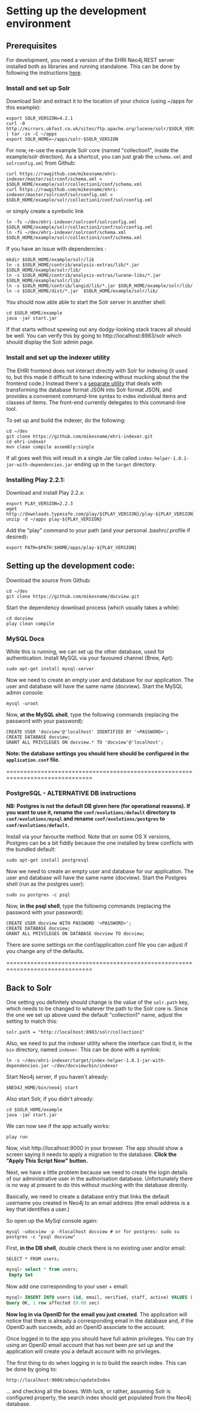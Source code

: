 # Setting up the development environment

## Prerequisites

For development, you need a version of the EHRI Neo4j REST server installed both as libraries and running standalone. This can be done by following the instructions [here](https://github.com/mikesname/ehri-rest/blob/master/docs/INSTALL.md).

### Install and set up Solr

Download Solr and extract it to the location of your choice (using ~/apps for this example):

    export SOLR_VERSION=4.2.1
    curl -0 http://mirrors.ukfast.co.uk/sites/ftp.apache.org/lucene/solr/$SOLR_VERSION/solr-$SOLR_VERSION.tgz | tar -zx -C ~/apps
    export SOLR_HOME=~/apps/solr-$SOLR_VERSION
	

For now, re-use the example Solr core (named "collection1", inside the example/solr direction).  As a shortcut, you can just grab the `schema.xml` and `solrconfig.xml` from Github:

    curl https://rawgithub.com/mikesname/ehri-indexer/master/solrconf/schema.xml > $SOLR_HOME/example/solr/collection1/conf/schema.xml
    curl https://rawgithub.com/mikesname/ehri-indexer/master/solrconf/solrconfig.xml > $SOLR_HOME/example/solr/collection1/conf/solrconfig.xml

or simply create a symbolic link

    ln -fs ~/dev/ehri-indexer/solrconf/solrconfig.xml $SOLR_HOME/example/solr/collection1/conf/solrconfig.xml
    ln -fs ~/dev/ehri-indexer/solrconf/schema.xml $SOLR_HOME/example/solr/collection1/conf/schema.xml

If you have an issue with dependencies :

    mkdir $SOLR_HOME/example/solr/lib
    ln -s $SOLR_HOME/contrib/analysis-extras/lib/*.jar $SOLR_HOME/example/solr/lib/
    ln -s $SOLR_HOME/contrib/analysis-extras/lucene-libs/*.jar $SOLR_HOME/example/solr/lib/
    ln -s $SOLR_HOME/contrib/langid/lib/*.jar $SOLR_HOME/example/solr/lib/
    ln -s $SOLR_HOME/dist/*.jar  $SOLR_HOME/example/solr/lib/

You should now able able to start the Solr server in another shell:

    cd $SOLR_HOME/example
    java -jar start.jar

If that starts without spewing out any dodgy-looking stack traces all should be well. You can verify this by going to http://localhost:8983/solr which should display the Solr admin page.

### Install and set up the indexer utility

The EHRI frontend does not interact directly with Solr for indexing (it used to, but this made it difficult to tune indexing without mucking about the the frontend code.) Instead there's a [separate utility](https://github.com/mikesname/ehri-indexer) that deals with transforming the database format JSON into Solr format JSON, and provides a convenient command-line syntax to index individual items and classes of items. The front-end currently delegates to this command-line tool.

To set up and build the indexer, do the following:

    cd ~/dev
    git clone https://github.com/mikesname/ehri-indexer.git
    cd ehri-indexer
    mvn clean compile assembly:single

If all goes well this will result in a single Jar file called `index-helper-1.0.1-jar-with-dependencies.jar` ending up in the `target` directory.

### Installing Play 2.2.1:

Download and install Play 2.2.x:

    export PLAY_VERSION=2.2.3
    wget http://downloads.typesafe.com/play/${PLAY_VERSION}/play-${PLAY_VERSION}.zip
    unzip -d ~/apps play-${PLAY_VERSION}

Add the "play" command to your path (and your personal .bashrc/.profile if desired):

    export PATH=$PATH:$HOME/apps/play-${PLAY_VERSION}
    
## Setting up the development code:

Download the source from Github:

    cd ~/dev
    git clone https://github.com/mikesname/docview.git

Start the dependency download process (which usually takes a while):

    cd docview
    play clean compile

### MySQL Docs

While this is running, we can set up the other database, used for authentication. Install MySQL via your favoured channel (Brew, Apt):

    sudo apt-get install mysql-server

Now we need to create an empty user and database for our application. The user and database will have the same name (docview). Start the MySQL admin console:

    mysql -uroot

Now, **at the MySQL shell**, type the following commands (replacing the password with your password):

    CREATE USER 'docview'@'localhost' IDENTIFIED BY '<PASSWORD>';
    CREATE DATABASE docview;
    GRANT ALL PRIVILEGES ON docview.* TO 'docview'@'localhost';

**Note: the database settings you should here should be configured in the `application.conf` file.**

===============================================================================

### PostgreSQL - ALTERNATIVE DB instructions

**NB: Postgres is not the default DB given here (for operational reasons). If you want to use it, rename the `conf/evolutions/default` directory to `conf/evolutions/mysql` and rename `conf/evolutions/postgres` to `conf/evolutions/default`.**

Install via your favourite method. Note that on some OS X versions, Postgres can be a bit fiddly because the one installed by brew conflicts with the bundled default:

    sudo apt-get install postgresql

Now we need to create an empty user and database for our application. The user and database will have the same name (docview). Start the Postgres shell (run as the postgres user):

    sudo su postgres -c psql

Now, **in the psql shell**, type the following commands (replacing the password with your password):

    CREATE USER docview WITH PASSWORD '<PASSWORD>';
    CREATE DATABASE docview;
    GRANT ALL PRIVILEGES ON DATABASE docview TO docview;

There are some settings on the conf/application.conf file you can adjust if you change any of the defaults.

===============================================================================

## Back to Solr

One setting you definitely should change is the value of the `solr.path` key, which needs to be changed to whatever the path to the Solr core is. Since the one we set up above used the default "collection1" name, adjust the setting to match this:

    solr.path = "http://localhost:8983/solr/collection1"

Also, we need to put the indexer utility where the interface can find it, in the `bin` directory, named `indexer`. This can be done with a symlink:

    ln -s ~/dev/ehri-indexer/target/index-helper-1.0.1-jar-with-dependencies.jar ~/dev/docview/bin/indexer

Start Neo4j server, if you haven't already:

    $NEO4J_HOME/bin/neo4j start
    
Also start Solr, if you didn't already:

    cd $SOLR_HOME/example
    java -jar start.jar

We can now see if the app actually works:

    play run

Now, visit http://localhost:9000 in your browser. The app should show a screen saying it needs to apply a migration to the database. **Click the "Apply This Script Now" button.**

Next, we have a little problem because we need to create the login details of our administrative user in the authorisation database. Unfortunately there is no way at present to do this without mucking with the database directly.

Basically, we need to create a database entry that links the default username you created in Neo4j to an email address (the email address is a key that identifies a user.)

So open up the MySql console again:

    mysql -udocview -p -hlocalhost docview # or for postgres: sudo su postgres -c "psql docview"

First, **in the DB shell**, double check there is no existing user and/or email:

    SELECT * FROM users;

```SQL
mysql> select * from users;
 Empty Set
```

Now add one corresponding to your user + email:

```SQL
mysql> INSERT INTO users (id, email, verified, staff, active) VALUES ('example', 'example@example.com', 1, 1, 1);
Query OK, 1 row affected (0.00 sec)
```

**Now log in via OpenID for the email you just created**. The application will notice that there is already a corresponding email in the database and, if the OpenID auth succeeds, add an OpenID associate to the account.

Once logged in to the app you should have full admin privileges. You can try using an OpenID email account that has not been _pre set up_ and the application will create you a default account with no privileges.

The first thing to do when logging in is to build the search index. This can be done by going to:

    http://localhost:9000/admin/updateIndex

... and checking all the boxes. With luck, or rather, assuming Solr is configured property, the search index should get populated from the Neo4j database.

